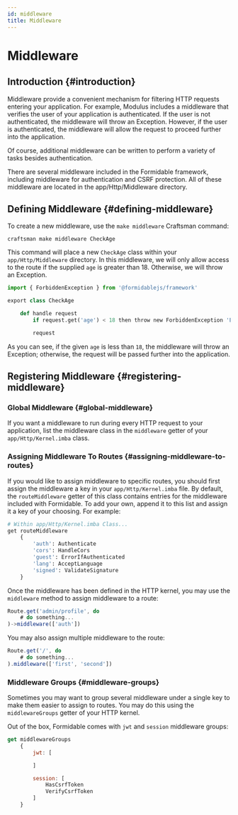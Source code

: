 ```yaml
---
id: middleware
title: Middleware
---
```


# Middleware

## Introduction {#introduction}

Middleware provide a convenient mechanism for filtering HTTP requests entering your application. For example, Modulus includes a middleware that verifies the user of your application is authenticated. If the user is not authenticated, the middleware will throw an Exception. However, if the user is authenticated, the middleware will allow the request to proceed further into the application.

Of course, additional middleware can be written to perform a variety of tasks besides authentication.

There are several middleware included in the Formidable framework, including middleware for authentication and CSRF protection. All of these middleware are located in the app/Http/Middleware directory.


## Defining Middleware {#defining-middleware}

To create a new middleware, use the `make middleware` Craftsman command:

```
craftsman make middleware CheckAge
```

This command will place a new `CheckAge` class within your `app/Http/Middleware` directory. In this middleware, we will only allow access to the route if the supplied `age` is greater than 18. Otherwise, we will throw an Exception.

```py
import { ForbiddenException } from '@formidablejs/framework'

export class CheckAge

	def handle request
		if request.get('age') < 18 then throw new ForbiddenException 'Entry denied.'

		request
```

As you can see, if the given `age` is less than `18`, the middleware will throw an Exception; otherwise, the request will be passed further into the application.

## Registering Middleware {#registering-middleware}

### Global Middleware {#global-middleware}

If you want a middleware to run during every HTTP request to your application, list the middleware class in the `middleware` getter of your `app/Http/Kernel.imba` class.

### Assigning Middleware To Routes {#assigning-middleware-to-routes}

If you would like to assign middleware to specific routes, you should first assign the middleware a key in your `app/Http/Kernel.imba` file. By default, the `routeMiddleware` getter of this class contains entries for the middleware included with Formidable. To add your own, append it to this list and assign it a key of your choosing. For example:

```py
# Within app/Http/Kernel.imba Class...
get routeMiddleware
	{
		'auth': Authenticate
		'cors': HandleCors
		'guest': ErrorIfAuthenticated
		'lang': AcceptLanguage
		'signed': ValidateSignature
	}
```

Once the middleware has been defined in the HTTP kernel, you may use the `middleware` method to assign middleware to a route:

```js
Route.get('admin/profile', do
	# do something...
)->middleware(['auth'])
```

You may also assign multiple middleware to the route:

```js
Route.get('/', do
	# do something...
).middleware(['first', 'second'])
```

### Middleware Groups {#middleware-groups}

Sometimes you may want to group several middleware under a single key to make them easier to assign to routes. You may do this using the `middlewareGroups` getter of your HTTP kernel.

Out of the box, Formidable comes with `jwt` and `session` middleware groups:

```js
get middlewareGroups
	{
		jwt: [

		]

		session: [
			HasCsrfToken
			VerifyCsrfToken
		]
	}
```
